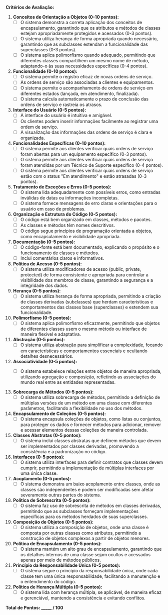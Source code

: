 **Critérios de Avaliação:**

1. **Conceitos de Orientação a Objetos (0-10 pontos):**
   - [ ] O sistema demonstra a correta aplicação dos conceitos de encapsulamento, garantindo que os atributos e métodos de classes estejam apropriadamente protegidos e acessados (0-3 pontos).
   - [ ] O sistema utiliza herança de forma apropriada quando necessário, garantindo que as subclasses estendam a funcionalidade das superclasses (0-3 pontos).
   - [ ] O sistema aplica polimorfismo quando adequado, permitindo que diferentes classes compartilhem um mesmo nome de método, adaptando-o às suas necessidades específicas (0-4 pontos).

2. **Funcionalidade (0-10 pontos):**
   - [ ] O sistema permite o registro eficaz de novas ordens de serviço.
   - [ ] As ordens de serviço são associadas a clientes e equipamentos.
   - [ ] O sistema permite o acompanhamento de ordens de serviço em diferentes estados (lançada, em atendimento, finalizada).
   - [ ] O sistema calcula automaticamente o prazo de conclusão das ordens de serviço e rastreia os atrasos.

3. **Interface do Usuário (0-5 pontos):**
   - [ ] A interface do usuário é intuitiva e amigável.
   - [ ] Os clientes podem inserir informações facilmente ao registrar uma ordem de serviço.
   - [ ] A visualização das informações das ordens de serviço é clara e organizada.

4. **Funcionalidades Específicas (0-10 pontos):**
   - [ ] O sistema permite aos clientes verificar quais ordens de serviço foram abertas para um equipamento específico (0-3 pontos).
   - [ ] O sistema permite aos clientes verificar quais ordens de serviço foram atendidas por um Técnico de Suporte específico (0-4 pontos).
   - [ ] O sistema permite aos clientes verificar quais ordens de serviço estão com o status "Em atendimento" e estão atrasadas (0-3 pontos).

5. **Tratamento de Exceções e Erros (0-5 pontos):**
   - [ ] O sistema lida adequadamente com possíveis erros, como entradas inválidas de datas ou informações incompletas.
   - [ ] O sistema fornece mensagens de erro claras e orientações para o usuário em caso de problemas.

6. **Organização e Estrutura do Código (0-5 pontos):**
   - [ ] O código está bem organizado em classes, métodos e pacotes.
   - [ ] As classes e métodos têm nomes descritivos.
   - [ ] O código segue princípios de programação orientada a objetos, como encapsulamento e visibilidade apropriada.

7. **Documentação (0-5 pontos):**
   - [ ] O código-fonte está bem documentado, explicando o propósito e o funcionamento de classes e métodos.
   - [ ] Inclui comentários claros e informativos.

8. **Política de Acesso (0-5 pontos):**
   - [ ] O sistema utiliza modificadores de acesso (public, private, protected) de forma consistente e apropriada para controlar a visibilidade dos membros de classe, garantindo a segurança e a integridade dos dados.

9. **Herança (0-5 pontos):**
   - [ ] O sistema utiliza herança de forma apropriada, permitindo a criação de classes derivadas (subclasses) que herdam características e comportamentos das classes base (superclasses) e estendem sua funcionalidade.

10. **Polimorfismo (0-5 pontos):**
    - [ ] O sistema aplica polimorfismo eficazmente, permitindo que objetos de diferentes classes usem o mesmo método ou interface de maneira flexível e adaptativa.

11. **Abstração (0-5 pontos):**
    - [ ] O sistema utiliza abstração para simplificar a complexidade, focando em características e comportamentos essenciais e ocultando detalhes desnecessários.

12. **Associatividade (0-5 pontos):**
    - [ ] O sistema estabelece relações entre objetos de maneira apropriada, utilizando agregação e composição, refletindo as associações do mundo real entre as entidades representadas.


13. **Sobrecarga de Métodos (0-5 pontos):**
    - [ ] O sistema utiliza sobrecarga de métodos, permitindo a definição de múltiplas versões de um método em uma classe com diferentes parâmetros, facilitando a flexibilidade no uso dos métodos.

14. **Encapsulamento de Coleções (0-5 pontos):**
    - [ ] O sistema encapsula coleções de objetos, como listas ou conjuntos, para proteger os dados e fornecer métodos para adicionar, remover e acessar elementos dessas coleções de maneira controlada.

15. **Classes Abstratas (0-5 pontos):**
    - [ ] O sistema inclui classes abstratas que definem métodos que devem ser implementados por classes derivadas, promovendo a consistência e a padronização no código.

16. **Interfaces (0-5 pontos):**
    - [ ] O sistema utiliza interfaces para definir contratos que classes devem cumprir, permitindo a implementação de múltiplas interfaces por uma única classe.

17. **Acoplamento (0-5 pontos):**
    - [ ] O sistema demonstra um baixo acoplamento entre classes, onde as classes são independentes e podem ser modificadas sem afetar severamente outras partes do sistema.

18. **Política de Sobrescrita (0-5 pontos):**
    - [ ] O sistema faz uso de sobrescrita de métodos em classes derivadas, permitindo que as subclasses forneçam implementações específicas para os métodos herdados de suas superclasses.

19. **Composição de Objetos (0-5 pontos):**
    - [ ] O sistema utiliza a composição de objetos, onde uma classe é composta por outras classes como atributos, permitindo a construção de objetos complexos a partir de objetos menores.

20. **Política de Encapsulamento (0-5 pontos):**
    - [ ] O sistema mantém um alto grau de encapsulamento, garantindo que os detalhes internos de uma classe sejam ocultos e acessados apenas por meio de métodos públicos.

21. **Princípio da Responsabilidade Única (0-5 pontos):**
    - [ ] O sistema segue o princípio da responsabilidade única, onde cada classe tem uma única responsabilidade, facilitando a manutenção e o entendimento do código.

22. **Política de Herança Múltipla (0-5 pontos):**
    - [ ] O sistema lida com herança múltipla, se aplicável, de maneira eficaz e gerenciável, mantendo a consistência e evitando conflitos.

**Total de Pontos: _____ / 100**

